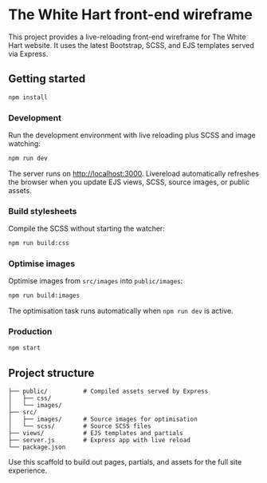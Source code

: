 # The White Hart front-end wireframe

This project provides a live-reloading front-end wireframe for The White Hart website. It uses the latest Bootstrap, SCSS, and EJS templates served via Express.

## Getting started

```bash
npm install
```

### Development

Run the development environment with live reloading plus SCSS and image watching:

```bash
npm run dev
```

The server runs on [http://localhost:3000](http://localhost:3000). Livereload automatically refreshes the browser when you update EJS views, SCSS, source images, or public assets.

### Build stylesheets

Compile the SCSS without starting the watcher:

```bash
npm run build:css
```

### Optimise images

Optimise images from `src/images` into `public/images`:

```bash
npm run build:images
```

The optimisation task runs automatically when `npm run dev` is active.

### Production

```bash
npm start
```

## Project structure

```
├── public/          # Compiled assets served by Express
│   ├── css/
│   └── images/
├── src/
│   ├── images/      # Source images for optimisation
│   └── scss/        # Source SCSS files
├── views/           # EJS templates and partials
├── server.js        # Express app with live reload
└── package.json
```

Use this scaffold to build out pages, partials, and assets for the full site experience.
